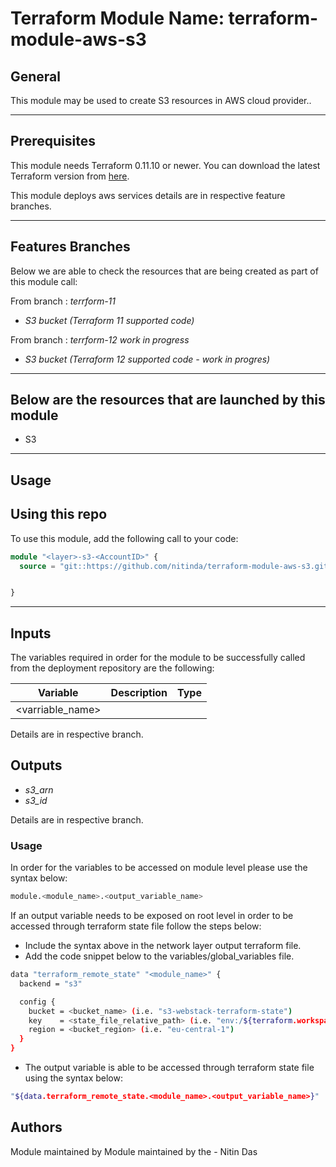 # Terraform Module Name: terraform-module-aws-s3


## General

This module may be used to create S3 resources in AWS cloud provider..

---


## Prerequisites

This module needs Terraform 0.11.10 or newer.
You can download the latest Terraform version from [here](https://www.terraform.io/downloads.html).

This module deploys aws services details are in respective feature branches.

---

## Features Branches

Below we are able to check the resources that are being created as part of this module call:

From branch : *terrform-11*

- *S3 bucket (Terraform 11 supported code)*

From branch : *terrform-12* *work in progress*

- *S3 bucket (Terraform 12 supported code - work in progres)*


---

## Below are the resources that are launched by this module

- S3


---

## Usage

## Using this repo

To use this module, add the following call to your code:

```tf
module "<layer>-s3-<AccountID>" {
  source = "git::https://github.com/nitinda/terraform-module-aws-s3.git?ref=master"


}
```
---

## Inputs

The variables required in order for the module to be successfully called from the deployment repository are the following:


| Variable            |          Description         |    Type    |
|---------------------|------------------------------|------------|
| <varriable_name>    | <description>                | <type>     |



Details are in respective branch.


## Outputs

- *s3_arn*
- *s3_id*


Details are in respective branch.


### Usage
In order for the variables to be accessed on module level please use the syntax below:
```bash
module.<module_name>.<output_variable_name>
```

If an output variable needs to be exposed on root level in order to be accessed through terraform state file follow the steps below:

- Include the syntax above in the network layer output terraform file.
- Add the code snippet below to the variables/global_variables file.
```bash
data "terraform_remote_state" "<module_name>" {
  backend = "s3"

  config {
    bucket = <bucket_name> (i.e. "s3-webstack-terraform-state")
    key    = <state_file_relative_path> (i.e. "env:/${terraform.workspace}/4_Networking/terraform.tfstate")
    region = <bucket_region> (i.e. "eu-central-1")
  }
}
```
- The output variable is able to be accessed through terraform state file using the syntax below:
```bash
"${data.terraform_remote_state.<module_name>.<output_variable_name>}"
```

## Authors
Module maintained by Module maintained by the - Nitin Das
